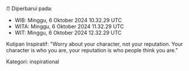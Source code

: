 ⏰ Diperbarui pada:
- WIB: Minggu, 6 Oktober 2024 10.32.29 UTC
- WITA: Minggu, 6 Oktober 2024 11.32.29 UTC
- WIT: Minggu, 6 Oktober 2024 12.32.29 UTC

Kutipan Inspiratif:
"Worry about your character, not your reputation. Your character is who you are, your reputation is who people think you are."


Kategori: inspirational

